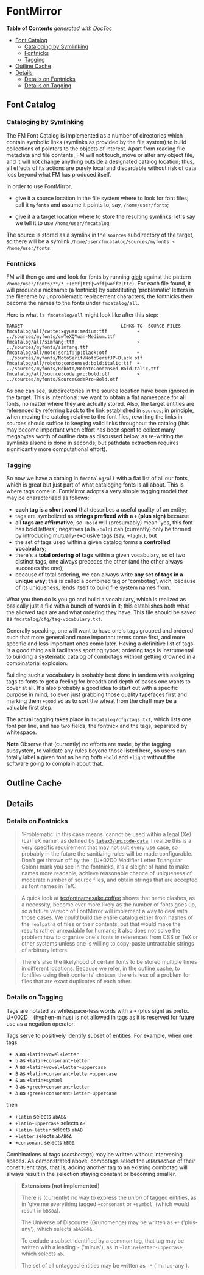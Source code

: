 

# FontMirror



<!-- START doctoc generated TOC please keep comment here to allow auto update -->
<!-- DON'T EDIT THIS SECTION, INSTEAD RE-RUN doctoc TO UPDATE -->
**Table of Contents**  *generated with [DocToc](https://github.com/thlorenz/doctoc)*

- [Font Catalog](#font-catalog)
  - [Cataloging by Symlinking](#cataloging-by-symlinking)
  - [Fontnicks](#fontnicks)
  - [Tagging](#tagging)
- [Outline Cache](#outline-cache)
- [Details](#details)
  - [Details on Fontnicks](#details-on-fontnicks)
  - [Details on Tagging](#details-on-tagging)

<!-- END doctoc generated TOC please keep comment here to allow auto update -->




## Font Catalog

### Cataloging by Symlinking

The FM Font Catalog is implemented as a number of directories which contain symbolic links (symlinks as
provided by the file system) to build collections of pointers to the objects of interest. Apart from reading
file metadata and file contents, FM will not touch, move or alter any object file, and it will not change
anything outside a designated catalog location; thus, all effects of its actions are purely local and
discardable without risk of data loss beyond what FM has produced itself.

In order to use FontMirror,

* give it a source location in the file system where to look for font files; call it `myfonts` and assume it
  points to, say, `/home/user/fonts`;

* give it a a target location where to store the resulting symlinks; let's say we tell it to use
  `/home/user/fmcatalog`;

The source is stored as a symlink in the `sources` subdirectory of the target, so there will be a symlink
`/home/user/fmcatalog/sources/myfonts ↷ /home/user/fonts`.

### Fontnicks

FM will then go and and look for fonts by running [glob](https://github.com/isaacs/node-glob) against the
pattern `/home/user/fonts/**/*.+(otf|ttf|woff|woff2|ttc)`. For each file found, it will produce a nickname
(a fontnick) by substituting 'problematic' letters in the filename by unproblematic replacement characters;
the fontnicks then become the names to the fonts under `fmcatalog/all`.

Here is what `ls fmcatalog/all` might look like after this step:

```
TARGET                                    LINKS TO  SOURCE FILES
fmcatalog/all/cwːteːxqyuanːmediumːttf           ↷ ../sources/myfonts/cwTeXQYuan-Medium.ttf
fmcatalog/all/simfangːttf                       ↷ ../sources/myfonts/simfang.ttf
fmcatalog/all/notoːserifːjpːblackːotf           ↷ ../sources/myfonts/NotoSerif/NotoSerifJP-Black.otf
fmcatalog/all/robotoːcondensedːboldːitalicːttf  ↷ ../sources/myfonts/Roboto/RobotoCondensed-BoldItalic.ttf
fmcatalog/all/sourceːcodeːproːboldːotf          ↷ ../sources/myfonts/SourceCodePro-Bold.otf
```

As one can see, subdirectories in the source location have been ignored in the target. This is intentional:
we want to obtain a flat namespace for all fonts, no matter where they are actually stored. Also, the target
entities are referenced by referring back to the link established in `sources`; in principle, when moving
the catalog relative to the font files, rewriting the links in sources should suffice to keeping valid links
throughout the catalog (this may become important when effort has been spent to collect many megabytes worth
of outline data as discussed below, as re-writing the symlinks alsone is done in seconds, but pathdata
extraction requires significantly more computational effort).

### Tagging

So now we have a catalog in `fmcatalog/all` with a flat list of all our fonts, which is great but just part
of what cataloging fonts is all about. This is where tags come in. FontMirror adopts a very simple tagging
model that may be characterized as follows:

* **each tag is a short word** that describes a useful quality of an entity;
* tags are symbolized as **strings prefixed with a `+` (plus sign)** because
* all **tags are affirmative**, so `+bold` will (presumably) mean 'yes, this font has bold letters';
  negatives (a la `-bold`) can (currently) only be formed by introducing mutually-exclusive tags (say,
  `+light`), but
* the set of tags used within a given catalog forms a **controlled vocabulary**;
* there's a **total ordering of tags** within a given vocabulary, so of two distinct tags, one always
  precedes the other (and the other always succedes the one);
* because of total ordering, we can always write **any set of tags in a unique way**; this is called a
  combined tag or 'combotag', wich, because of its uniqueness, lends itself to build file system names from.

What you then do is you go and build a vocabulary, which is realized as basically just a file with a bunch
of words in it; this establishes both what the allowed tags are and what ordering they have. This file
should be saved as `fmcatalog/cfg/tag-vocabulary.txt`.

Generally speaking, one will want to have one's tags grouped and ordered such that more general and more
important terms come first, and more specific and less important ones come later. Having a definitive list
of tags is a good thing as it facilitates spotting typos; ordering tags is instrumental to building a
systematic catalog of combotags without getting drowned in a combinatorial explosion.

Building such a vocabulary is probably best done in tandem with assigning tags to fonts to get a feeling for
breadth and depth of bases one wants to cover at all. It's also probably a good idea to start out with a
specific purpose in mind, so even just grabbing those quality typefaces first and marking them `+good` so as
to sort the wheat from the chaff may be a valuable first step.

The actual tagging takes place in `fmcatalog/cfg/tags.txt`, which lists one font per line, and has two
fields, the fontnick and the tags, separated by whitespace.

**Note** Observe that (currently) no efforts are made, by the tagging subsystem, to validate any rules
beyond those listed here, so users can totally label a given font as being *both* `+bold` and `+light`
without the software going to complain about that.

## Outline Cache


## Details

### Details on Fontnicks

> 'Problematic' in this case means 'cannot be used within a legal (Xe)(La)TeX name', as defined by
> [`latex3/unicode-data`](https://github.com/latex3/unicode-data); I realize this is a very specific
> requirement that may not suit every use case, so probably in the future the sanitizing rules will be made
> configurable. Don't get thrown off by the ː (U+02D0 Modifier Letter Triangular Colon) mark you see in the
> fontnicks, it's a sleight of hand to make names more readable, achieve reasonable chance of uniqueness of
> moderate number of source files, and obtain strings that are accepted as font names in TeX.

> A quick look at
> [texfontnamesake.coffee](https://github.com/loveencounterflow/fontmirror/blob/master/src/texfontnamesake.coffee#L48)
> shows that name clashes, as a necessity, become ever more likely as the number of fonts goes up, so a
> future version of FontMirror will implement a way to deal with those cases. We *could* build the entire
> catalog either from hashes of the `realpath`s of files or their contents, but that would make the results
> rather unreadable for humans; it also does not solve the problem how to organize one's fonts in references
> from CSS or TeX or other systems unless one is willing to copy-paste untractable strings of arbitrary
> letters.

> There's also the likelyhood of certain fonts to be stored multiple times in different locations. Because
> we refer, in the outline cache, to fontfiles using their contents' `sha1sum`, there is less of a problem
> for files that are exact duplicates of each other.



### Details on Tagging

Tags are notated as whitespace-less words with a `+` (plus sign) as prefix. U+002D `-` (hyphen-minus) is
not allowed in tags as it is reserved for future use as a negation operator.

Tags serve to positively identify subset of entities. For example, when one tags

* `a` as `+latin+vowel+letter`
* `b` as `+latin+consonant+letter`
* `A` as `+latin+vowel+letter+uppercase`
* `B` as `+latin+consonant+letter+uppercase`
* `&` as `+latin+symbol`
* `δ` as `+greek+consonant+letter`
* `Δ` as `+greek+consonant+letter+uppercase`

then

* `+latin`              selects `abAB&`
* `+latin+uppercase`    selects `AB`
* `+latin+letter`       selects `abAB`
* `+letter`             selects `abABδΔ`
* `+consonant`          selects `bBδΔ`

Combinations of tags (*combotags*) may be written without intervening spaces. As demonstrated above,
combotags select the *intersection* of their constituent tags, that is, adding another tag to an existing
combotag will always result in the selection staying constant or becoming smaller.



<!-- --------------------------------------------------------------------------------------------------- -->
> **Extensions (not implemented)**
>
> There is (currently) no way to express the *union* of tagged entities, as in 'give me everything tagged
> `+consonant` or `+symbol`' (which would result in `bB&δΔ`).
>
> The Universe of Discourse (Grundmenge) may be written as `+*` ('plus-any'), which selects `abAB&δΔ`.
>
> To exclude a subset identified by a common tag, that tag may be written with a leading `-` ('minus'), as
> in `+latin+letter-uppercase`, which selects `ab`.
>
> The set of all untagged entities may be written as `-*` ('minus-any').

<!-- --------------------------------------------------------------------------------------------------- -->


